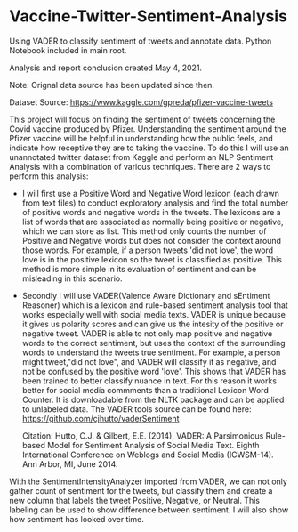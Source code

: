 # Vaccine-Twitter-Sentiment-Analysis
Using VADER to classify sentiment of tweets and annotate data. Python Notebook included in main root.

 Analysis and report conclusion created May 4, 2021. 
 
 Note: Orignal data source has been updated since then.
 
 Dataset Source:  https://www.kaggle.com/gpreda/pfizer-vaccine-tweets


This project will focus on finding the sentiment of tweets concerning the Covid vaccine produced by Pfizer. Understanding the sentiment around the Pfizer vaccine will be helpful in understanding how the public feels, and indicate how receptive they are to taking the vaccine. To do this I will use an unannotated twitter dataset from Kaggle and perform an NLP Sentiment Analysis with a combination of various techniques. There are 2 ways to perform this analysis:

- I will first use a Positive Word and Negative Word lexicon (each drawn from text files) to conduct exploratory analysis and find the total number of positive words and negative words in the tweets. The lexicons are a list of words that are associated as normally being positive or negative, which we can store as list. This method only counts the number of Positive and Negative words but does not consider the context around those words. For example, if a person tweets 'did not love', the word love is in the positive lexicon so the tweet is classified as positive. This method is more simple in its evaluation of sentiment and can be misleading in this scenario.

- Secondly I will use VADER(Valence Aware Dictionary and sEntiment Reasoner) which is a lexicon and rule-based sentiment analysis tool that works especially well with social media texts. VADER is unique because it gives us polarity scores and can give us the intesity of the positive or negative tweet. VADER is able to not only map positive and negative words to the correct sentiment, but uses the context of the surrounding words to understand the tweets true sentiment. For example, a person might tweet,"did not love", and VADER will classify it as negative, and not be confused by the positive word 'love'. This shows that VADER has been trained to better classify nuance in text. For this reason it works better for social media commments than a traditional Lexicon Word Counter. It is downloadable from the NLTK package and can be applied to unlabeled data.
    The VADER tools source can be found here: https://github.com/cjhutto/vaderSentiment

    Citation: Hutto, C.J. & Gilbert, E.E. (2014). VADER: A Parsimonious Rule-based Model for Sentiment Analysis of Social Media Text. Eighth International Conference on Weblogs and Social Media (ICWSM-14). Ann Arbor, MI, June 2014.

With the SentimentIntensityAnalyzer imported from VADER, we can not only gather count of sentiment for the tweets, but classify them and create a new column that labels the tweet Positive, Negative, or Neutral. This labeling can be used to show difference between sentiment. I will also show how sentiment has looked over time.
